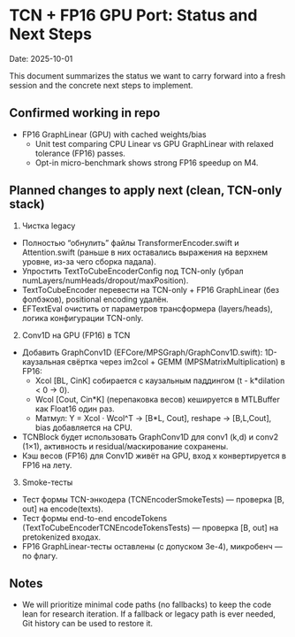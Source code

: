 # TCN + FP16 GPU Port: Status and Next Steps

Date: 2025-10-01

This document summarizes the status we want to carry forward into a fresh session and the concrete next steps to implement.

## Confirmed working in repo

- FP16 GraphLinear (GPU) with cached weights/bias
  - Unit test comparing CPU Linear vs GPU GraphLinear with relaxed tolerance (FP16) passes.
  - Opt-in micro-benchmark shows strong FP16 speedup on M4.

## Planned changes to apply next (clean, TCN-only stack)

1. Чистка legacy

- Полностью “обнулить” файлы TransformerEncoder.swift и Attention.swift (раньше в них оставались выражения на верхнем уровне, из-за чего сборка падала).
- Упростить TextToCubeEncoderConfig под TCN-only (убрал numLayers/numHeads/dropout/maxPosition).
- TextToCubeEncoder перевести на TCN-only + FP16 GraphLinear (без фолбэков), positional encoding удалён.
- EFTextEval очистить от параметров трансформера (layers/heads), логика конфигурации TCN-only.

2. Conv1D на GPU (FP16) в TCN

- Добавить GraphConv1D (EFCore/MPSGraph/GraphConv1D.swift): 1D-каузальная свёртка через im2col + GEMM (MPSMatrixMultiplication) в FP16:
  - Xcol [BL, CinK] собирается с каузальным паддингом (t - k\*dilation < 0 → 0).
  - Wcol [Cout, Cin*K] (перепаковка весов) кешируется в MTLBuffer как Float16 один раз.
  - Матмул: Y = Xcol · Wcol^T → [B*L, Cout], reshape → [B,L,Cout], bias добавляется на CPU.
- TCNBlock будет использовать GraphConv1D для conv1 (k,d) и conv2 (1×1), активность и residual/маскирование сохранены.
- Кэш весов (FP16) для Conv1D живёт на GPU, вход x конвертируется в FP16 на лету.

3. Smoke-тесты

- Тест формы TCN-энкодера (TCNEncoderSmokeTests) — проверка [B, out] на encode(texts).
- Тест формы end-to-end encodeTokens (TextToCubeEncoderTCNEncodeTokensTests) — проверка [B, out] на pretokenized входах.
- FP16 GraphLinear-тесты оставлены (с допуском 3e-4), микробенч — по флагу.

## Notes

- We will prioritize minimal code paths (no fallbacks) to keep the code lean for research iteration. If a fallback or legacy path is ever needed, Git history can be used to restore it.
